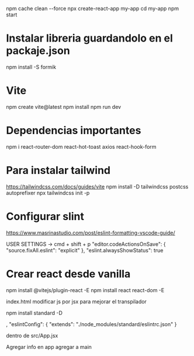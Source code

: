 npm cache clean --force
npx create-react-app my-app
cd my-app
npm start

# Instalar libreria guardandolo en el packaje.json
npm install -S formik

# Vite
npm create vite@latest
npm install
npm run dev

# Dependencias importantes
npm i react-router-dom react-hot-toast axios react-hook-form

# Para instalar tailwind 
https://tailwindcss.com/docs/guides/vite
npm install -D tailwindcss postcss autoprefixer
npx tailwindcss init -p

# Configurar slint
https://www.masrinastudio.com/post/eslint-formatting-vscode-guide/

USER SETTINGS -> cmd + shift + p
"editor.codeActionsOnSave": {
        "source.fixAll.eslint": "explicit"
    },
    "eslint.alwaysShowStatus": true


# Crear react desde vanilla
npm install @vitejs/plugin-react -E
npm install react react-dom -E

<!-- * crear vite.config.js -->
index.html
modificar js por jsx para mejorar el transpilador

<!-- * intalar standard JS  -->
npm install standard -D

<!-- * agregar el linter en packaje.json:  -->
,
  "eslintConfig": {
    "extends": "./node_modules/standard/eslintrc.json"
  }

<!-- * Crear carpeta src -->
dentro de src/App.jsx

<!-- * Agregar app a main -->
Agregar info en app
agregar a main
